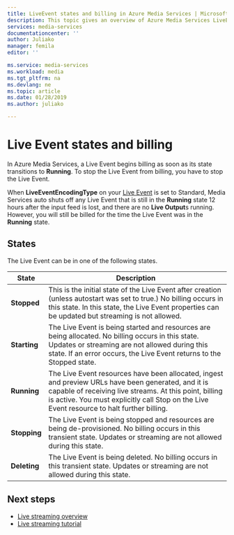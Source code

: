 ```yaml
---
title: LiveEvent states and billing in Azure Media Services | Microsoft Docs
description: This topic gives an overview of Azure Media Services LiveEvent states and billing.  
services: media-services
documentationcenter: ''
author: Juliako
manager: femila
editor: ''

ms.service: media-services
ms.workload: media
ms.tgt_pltfrm: na
ms.devlang: ne
ms.topic: article
ms.date: 01/28/2019
ms.author: juliako

---
```


# Live Event states and billing

In Azure Media Services, a Live Event begins billing as soon as its state transitions to **Running**. To stop the Live Event from billing, you have to stop the Live Event.

When **LiveEventEncodingType** on your [Live Event](https://docs.microsoft.com/rest/api/media/liveevents) is set to Standard, Media Services auto shuts off any Live Event that is still in the **Running** state 12 hours after the input feed is lost, and there are no **Live Output**s running. However, you will still be billed for the time the Live Event was in the **Running** state.

## States

The Live Event can be in one of the following states.

|State|Description|
|---|---|
|**Stopped**| This is the initial state of the Live Event after creation (unless autostart was set to true.) No billing occurs in this state. In this state, the Live Event properties can be updated but streaming is not allowed.|
|**Starting**| The Live Event is being started and resources are being allocated. No billing occurs in this state. Updates or streaming are not allowed during this state. If an error occurs, the Live Event returns to the Stopped state.|
|**Running**| The Live Event resources have been allocated, ingest and preview URLs have been generated, and it is capable of receiving live streams. At this point, billing is active. You must explicitly call Stop on the Live Event resource to halt further billing.|
|**Stopping**| The Live Event is being stopped and resources are being de-provisioned. No billing occurs in this transient state. Updates or streaming are not allowed during this state.|
|**Deleting**| The Live Event is being deleted. No billing occurs in this transient state. Updates or streaming are not allowed during this state.|

## Next steps

- [Live streaming overview](live-streaming-overview.md)
- [Live streaming tutorial](stream-live-tutorial-with-api.md)
